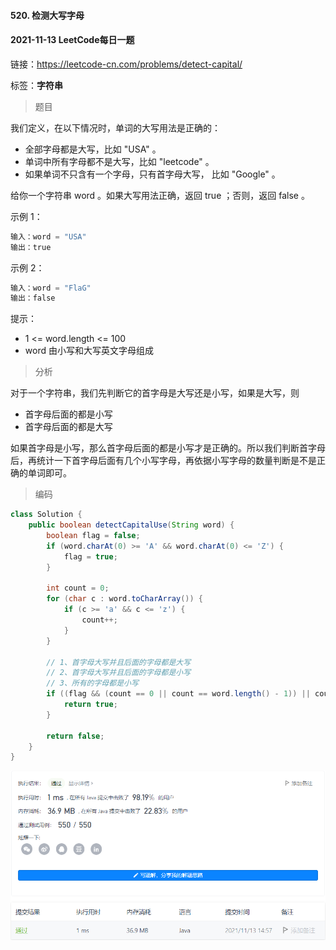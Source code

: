 #### 520. 检测大写字母

#### 2021-11-13 LeetCode每日一题

链接：https://leetcode-cn.com/problems/detect-capital/

标签：**字符串**

> 题目

我们定义，在以下情况时，单词的大写用法是正确的：

- 全部字母都是大写，比如 "USA" 。
- 单词中所有字母都不是大写，比如 "leetcode" 。
- 如果单词不只含有一个字母，只有首字母大写， 比如 "Google" 。

给你一个字符串 word 。如果大写用法正确，返回 true ；否则，返回 false 。

示例 1：

```java
输入：word = "USA"
输出：true
```

示例 2：

```java
输入：word = "FlaG"
输出：false
```


提示：

- 1 <= word.length <= 100
- word 由小写和大写英文字母组成

> 分析

对于一个字符串，我们先判断它的首字母是大写还是小写，如果是大写，则

- 首字母后面的都是小写
- 首字母后面的都是大写

如果首字母是小写，那么首字母后面的都是小写才是正确的。所以我们判断首字母后，再统计一下首字母后面有几个小写字母，再依据小写字母的数量判断是不是正确的单词即可。

> 编码

```java
class Solution {
    public boolean detectCapitalUse(String word) {
        boolean flag = false;
        if (word.charAt(0) >= 'A' && word.charAt(0) <= 'Z') {
            flag = true;
        }

        int count = 0;
        for (char c : word.toCharArray()) {
            if (c >= 'a' && c <= 'z') {
                count++;
            }
        }

        // 1、首字母大写并且后面的字母都是大写
        // 2、首字母大写并且后面的字母都是小写
        // 3、所有的字母都是小写
        if ((flag && (count == 0 || count == word.length() - 1)) || count == word.length()) {
            return true;
        }

        return false;
    }
}
```

![image-20211113145713103](520.检测大写字母.assets/image-20211113145713103.png)